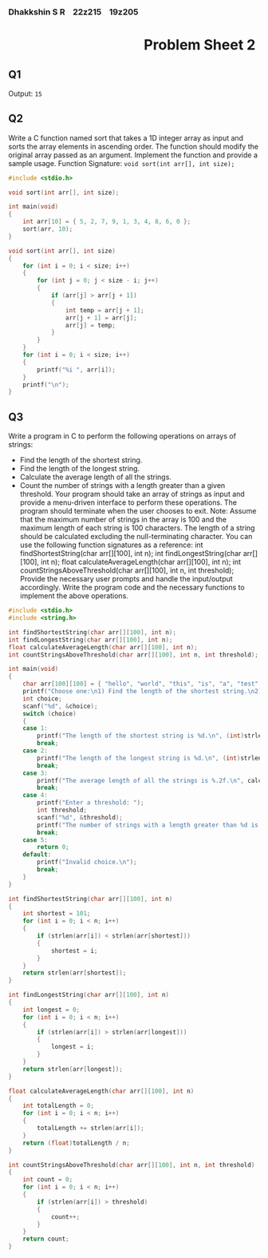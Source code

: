 ### Dhakkshin S R &nbsp;&nbsp; 22z215 &nbsp;&nbsp; 19z205

# &nbsp;&nbsp;&nbsp;&nbsp;&nbsp;&nbsp;&nbsp;&nbsp;&nbsp;&nbsp;&nbsp;&nbsp;&nbsp;&nbsp;&nbsp;&nbsp;&nbsp;&nbsp;&nbsp;&nbsp;&nbsp;&nbsp;&nbsp;&nbsp;&nbsp;&nbsp;&nbsp;&nbsp;&nbsp;&nbsp;&nbsp;&nbsp;&nbsp;&nbsp;&nbsp;&nbsp;&nbsp;&nbsp;&nbsp;&nbsp; Problem Sheet 2

## Q1

Output:
`15`

## Q2
Write a C function named sort that takes a 1D integer array as input and sorts the array elements in
ascending order. The function should modify the original array passed as an argument. Implement the
function and provide a sample usage.
Function Signature:
`void sort(int arr[], int size);`

```c
#include <stdio.h>

void sort(int arr[], int size);

int main(void)
{
    int arr[10] = { 5, 2, 7, 9, 1, 3, 4, 8, 6, 0 };
    sort(arr, 10);
}

void sort(int arr[], int size)
{
    for (int i = 0; i < size; i++)
    {
        for (int j = 0; j < size - i; j++)
        {
            if (arr[j] > arr[j + 1]) 
            {
                int temp = arr[j + 1];
                arr[j + 1] = arr[j];
                arr[j] = temp;
            }
        }
    }
    for (int i = 0; i < size; i++) 
    {
        printf("%i ", arr[i]);
    }
    printf("\n");
}
```

##  Q3
Write a program in C to perform the following operations on arrays of strings:

- Find the length of the shortest string.
- Find the length of the longest string.
- Calculate the average length of all the strings.
- Count the number of strings with a length greater than a given threshold.
Your program should take an array of strings as input and provide a menu-driven interface to perform
these operations. The program should terminate when the user chooses to exit.
Note:
Assume that the maximum number of strings in the array is 100 and the maximum length of each string
is 100 characters. The length of a string should be calculated excluding the null-terminating character.
You can use the following function signatures as a reference:
int findShortestString(char arr[][100], int n);
int findLongestString(char arr[][100], int n);
float calculateAverageLength(char arr[][100], int n);
int countStringsAboveThreshold(char arr[][100], int n, int threshold);
Provide the necessary user prompts and handle the input/output accordingly. Write the program code
and the necessary functions to implement the above operations.

```c
#include <stdio.h>
#include <string.h>

int findShortestString(char arr[][100], int n);
int findLongestString(char arr[][100], int n);
float calculateAverageLength(char arr[][100], int n);
int countStringsAboveThreshold(char arr[][100], int n, int threshold);

int main(void)
{
    char arr[100][100] = { "hello", "world", "this", "is", "a", "test", "string", "array" };
    printf("Choose one:\n1) Find the length of the shortest string.\n2) Find the length of the longest string.3) Calculate the average length of all the strings.\n4) Count the number of strings with a length greater than a given threshold.\n5) Exit\n");
    int choice;
    scanf("%d", &choice);
    switch (choice)
    {
    case 1:
        printf("The length of the shortest string is %d.\n", (int)strlen(arr[findShortestString(arr, 100)]));
        break;
    case 2:
        printf("The length of the longest string is %d.\n", (int)strlen(arr[findLongestString(arr, 100)]));
        break;
    case 3:
        printf("The average length of all the strings is %.2f.\n", calculateAverageLength(arr, 100));
        break;
    case 4:
        printf("Enter a threshold: ");
        int threshold;
        scanf("%d", &threshold);
        printf("The number of strings with a length greater than %d is %d.\n", threshold, countStringsAboveThreshold(arr, 100, threshold));
        break;
    case 5:
        return 0;
    default:
        printf("Invalid choice.\n");
        break;
    }
}

int findShortestString(char arr[][100], int n)
{
    int shortest = 101;
    for (int i = 0; i < n; i++)
    {
        if (strlen(arr[i]) < strlen(arr[shortest]))
        {
            shortest = i;
        }
    }
    return strlen(arr[shortest]);
}

int findLongestString(char arr[][100], int n)
{
    int longest = 0;
    for (int i = 0; i < n; i++)
    {
        if (strlen(arr[i]) > strlen(arr[longest]))
        {
            longest = i;
        }
    }
    return strlen(arr[longest]);
}

float calculateAverageLength(char arr[][100], int n)
{
    int totalLength = 0;
    for (int i = 0; i < n; i++)
    {
        totalLength += strlen(arr[i]);
    }
    return (float)totalLength / n;
}

int countStringsAboveThreshold(char arr[][100], int n, int threshold)
{
    int count = 0;
    for (int i = 0; i < n; i++)
    {
        if (strlen(arr[i]) > threshold)
        {
            count++;
        }
    }
    return count;
}
```
